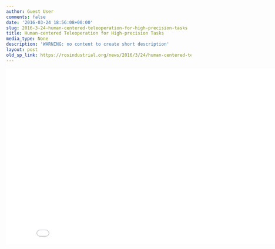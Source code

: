 ```yaml
---
author: Guest User
comments: false
date: '2016-03-24 18:56:08+00:00'
slug: 2016-3-24-human-centered-teleoperation-for-high-precision-tasks
title: Human-centered Teleoperation for High-precision Tasks
media_type: None
description: 'WARNING: no content to create short description'
layout: post
old_sp_link: https://rosindustrial.org/news/2016/3/24/human-centered-teleoperation-for-high-precision-tasks
---
```


<!-- raw HTML export, no markdown after conversion -->

<iframe allowfullscreen="" frameborder="0" height="480" scrolling="no" src="//www.youtube.com/embed/B90hZZdKxwM?wmode=opaque&amp;enablejsapi=1" width="854">
</iframe>
